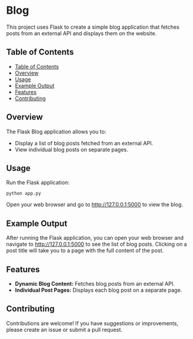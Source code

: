 # Blog

This project uses Flask to create a simple blog application that fetches posts from an external API and displays them on the website.

## Table of Contents

- [Table of Contents](#table-of-contents)
- [Overview](#overview)
- [Usage](#usage)
- [Example Output](#example-output)
- [Features](#features)
- [Contributing](#contributing)

## Overview

The Flask Blog application allows you to:

- Display a list of blog posts fetched from an external API.
- View individual blog posts on separate pages.

## Usage

Run the Flask application:

```shell
python app.py
```

Open your web browser and go to http://127.0.0.1:5000 to view the blog.

## Example Output

After running the Flask application, you can open your web browser and navigate to http://127.0.0.1:5000 to see the list of blog posts. Clicking on a post title will take you to a page with the full content of the post.

## Features

- **Dynamic Blog Content:** Fetches blog posts from an external API.
- **Individual Post Pages:** Displays each blog post on a separate page.

## Contributing

Contributions are welcome! If you have suggestions or improvements, please create an issue or submit a pull request.
